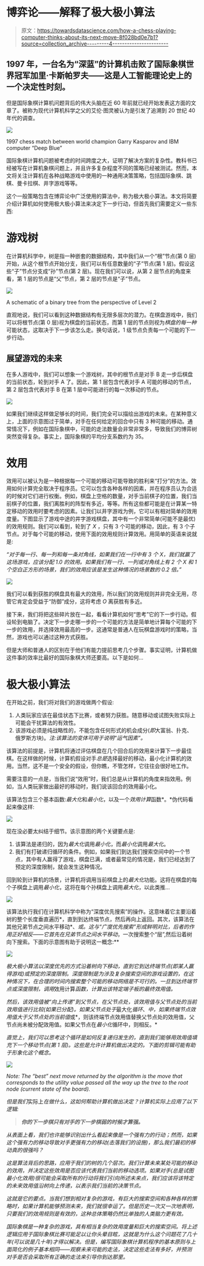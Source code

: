 # 博弈论——解释了极大极小算法

> 原文：<https://towardsdatascience.com/how-a-chess-playing-computer-thinks-about-its-next-move-8f028bd0e7b1?source=collection_archive---------4----------------------->

## 1997 年，一台名为“深蓝”的计算机击败了国际象棋世界冠军加里·卡斯帕罗夫——这是人工智能理论史上的一个决定性时刻。

但是国际象棋计算机问题背后的伟大头脑在近 60 年前就已经开始发表这方面的文章了。被称为现代计算机科学之父的艾伦·图灵被认为是引发了追溯到 20 世纪 40 年代的调查。

![](img/121dd17151cd2e72756049a748478213.png)

1997 chess match between world champion Garry Kasparov and IBM computer “Deep Blue”

国际象棋计算机问题被考虑的时间跨度之大，证明了解决方案的复杂性。教科书已经被写在计算机象棋问题上，并且许多复杂程度不同的策略已经被测试。然而，本文将关注计算机在各种战略游戏中使用的一种通用决策策略，包括国际象棋、跳棋、曼卡拉棋、井字游戏等等。

这个一般策略包含在博弈论中广泛使用的算法中，称为极大极小算法。本文将简要介绍计算机如何使用极大极小算法来决定下一步行动，但首先我们需要定义一些东西:

# **游戏树**

在计算机科学中，树是指一种嵌套的数据结构，其中我们从一个“根”节点(第 0 层)开始，从这个根节点开始分支，我们可以有任意数量的“子”节点(第 1 层)。假设这些“子”节点分支成“孙”节点(第 2 层)。现在我们可以说，从第 2 层节点的角度来看，第 1 层的节点是“父”节点，第 2 层的节点是“子”节点。

![](img/7c0afe9a73713824580fc773177c48f5.png)

A schematic of a binary tree from the perspective of Level 2

直观地说，我们可以看到这种数据结构有无限多层次的潜力。在棋盘游戏中，我们可以将根节点(第 0 层)视为棋盘的当前状态，而第 1 层的节点则视为*棋盘的每一种*可能状态，这取决于下一步该怎么走。换句话说，1 级节点负责每一个可能的下一步行动。

## **展望游戏的未来**

在多人游戏中，我们可以想象一个游戏树，其中的根节点是对手 B 走一步后棋盘的当前状态，轮到对手 A 了。因此，第 1 层包含代表对手 A 可能的移动的节点，第 2 层包含代表对手 B 在第 1 层中可能进行的每一次移动的节点。

![](img/78acc27fab2cf4a736fee04a4e41a2f8.png)

如果我们继续这样做足够长的时间，我们完全可以描绘出游戏的未来。在某种意义上，上面的示意图过于简单，对手在任何给定的回合中只有 3 种可能的移动。通常情况下，例如在国际象棋中，可能的走法数量会非常非常多，导致我们的博弈树突然变得复杂。事实上，国际象棋的平均分支系数约为 35。

# 效用

效用可以被认为是一种根据每一个可能的移动可能导致的胜利来“打分”的方法。效用如何计算完全取决于程序员。它可以包含各种各样的因素，并在程序员认为合适的时候对它们进行权衡。例如，棋盘上空格的数量，对手当前棋子的位置，我们当前棋子的位置，我们离胜利的阵型有多近，等等。所有这些都可能是在计算某一特定移动的效用时要考虑的因素。让我们以井字游戏为例，它可以有相对简单的效用度量。下图显示了游戏中途的井字游戏棋盘，其中有一个非常简单(可能不是最优)的效用规则。我们可以看到，轮到了 *X* ，只有 3 个可能的移动，因此，有 3 个子节点。对于每个可能的移动，使用下面的效用规则计算效用。用简单的英语来说就是:

*“对于每一行、每一列和每一条对角线，如果我们在一行中有 3 个 X，我们就赢了这场游戏，应该分配 1.0 的效用。如果我们有一行、一列或对角线上有 2 个 X 和 1 个空白正方形的场景，我们的效用应该是发生这种情况的场景数的 0.2 倍。”*

![](img/dfda2c1b3079081b1ed4536eaa381d37.png)

我们可以看到获胜的棋盘具有最大的效用，所以我们的效用规则并非完全无用，尽管它肯定会受益于“防御”成分，这将考虑 *O* 离获胜有多近。

接下来，我们将把这些碎片放在一起，看看计算机如何“思考”它的下一步行动。假设轮到电脑了。决定下一步走哪一步的一个可能的方法是简单地计算每个可能的下一步的效用，并选择效用最高的一步。这通常是普通人在玩棋盘游戏时的策略，当然，游戏也可以通过这种方式获胜。

但是大师和普通人的区别在于他们有能力提前思考几个步骤。事实证明，计算机做这件事的效率比最好的国际象棋大师还要高。以下是如何…

# **极大极小算法**

在开始之前，我们将对我们的游戏做两个假设:

1.  人类玩家应该在最佳状态下比赛，或者努力获胜。随意移动或试图失败实际上可能会干扰算法的有效性。
2.  该游戏必须是纯战略性的，不能包含任何形式的机会成分(*即*大富翁、扑克、俄罗斯方块)。*注:该算法的变体可用于说明“运气因素”。*

该算法的前提是，计算机将通过评估棋盘在几个回合后的效用来计算下一步最佳棋。在这样做的时候，计算机假设对手*总是*选择最好的移动，最小化计算机的效用。当然，这不是一个安全的假设，但你瞧，不管怎样，它往往会很好地工作。

需要注意的一点是，当我们说“效用”时，我们总是从计算机的角度来指效用。例如，当人类玩家做出最好的移动时，我们说该回合的效用最小化。

该算法包含三个基本函数:*最大化*和*最小化*，以及一个*效用计算*函数*。*伪代码看起来像这样:

![](img/2d4af7f15e70863538aa2c19c3dec796.png)

现在没必要太纠结于细节。该示意图的两个关键要点是:

1.  该算法是递归的，因为*最大化*调用*最小化*，而*最小化*调用*最大化*。
2.  我们有打破递归循环的条件。例如，如果我们到达我们搜索空间中的一个节点，其中有人赢得了游戏，棋盘已满，或者最常见的情况是，我们已经达到了预定的深度限制，就会发生这种情况。

回到轮到计算机的场景，计算机将调用当前棋盘上的*最大化*功能。这将在棋盘的每个子棋盘上调用*最小化*，这将在每个孙棋盘上调用*最大化*，以此类推…

![](img/0ef151275fc7e4517555419c4cccaec7.png)

该算法执行我们在计算机科学中称为“深度优先搜索”的操作。这意味着它主要沿着树的整个长度垂直遍历*，直到到达终端节点，然后再向上返回。其次，该算法在其他兄弟节点之间水平移动*、*或。这与“广度优先搜索”形成鲜明对比，后者的作用正好相反——它首先在兄弟节点之间水平移动*，一次搜索整个“层”,然后沿着树向下搜索。下面的示意图有助于说明这一概念:**

*![](img/48aef756ea3a846239651c3f0efb0ee1.png)*

*极大极小算法以深度优先的方式沿着树向下移动，直到它到达终端节点(*即*某人赢得游戏)或预定的深度限制。深度限制是为涉及复杂搜索空间的游戏设置的，在这种情况下，在合理的时间内搜索整个可能的移动网络是不可行的。一旦到达终端节点或深度限制，调用*效用计算*函数，计算出该特定端子板的最终效用值。*

*然后，该效用值被“向上传递”到父节点，在父节点处，该效用值与父节点处的当前效用值进行比较(如果已分配)。如果父节点处于*最大化*循环*、*中，如果终端节点效用值大于父节点处的当前值*或*，则该终端节点效用值替换父节点处的效用值，父节点尚未被分配效用值。如果父节点在*最小化*循环中，则相反。*

*直觉上，我们可以思考这个循环是如何反复递归发生的，直到我们能够用效用值填充下一个移动节点(第 1 层)。这些是允许计算机做出决定的。下面的剪辑可能有助于形象化这个概念。*

*![](img/e2af4c01fb7537a041dfaec2c0f9be05.png)*

*Note: The “best” next move returned by the algorithm is the move that corresponds to the utility value passed all the way up the tree to the root node (current state of the board).*

*但是我们*实际上*在做什么，这如何帮助计算机做出决定？计算机实际上应用了以下逻辑:*

> ***你的下一步棋只有对手的下一步棋弱的时候才算强。***

*从表面上看，我们也许能够识别出什么看起来像是一个强有力的行动；然而，如果这个强有力的移动导致对手更强有力的移动(击落我们的设施)，那么我们最初的移动真的很强吗？*

*这是算法背后的思路，应用于我们的树的几个层次。我们计算未来某处可能的移动的效用，并决定这些效用是否应该代表我们当前的移动选项。如果对手(总是试图最小化效用)很可能会采取所有的行动将我们引向所述未来点，我们应该将该特定的未来效用值沿树向上传递，以表示我们当前的决策节点。*

*这就是它的要点。当我们想到相对复杂的游戏，有巨大的搜索空间和各种各样的策略时，如果计算机能够预测未来，我们就很幸运了。但是历史一次又一次地表明，只要我们的效用规则是有效的，这种总体策略仍然比单独的人类脑力更有效。*

*国际象棋是一种复杂的游戏，具有相当复杂的效用度量和巨大的搜索空间。将上述逻辑应用于国际象棋比赛可能足以让你头晕目眩，这就是为什么这个问题花了几十年(可以说是几十年)才得以解决。但是，编写国际象棋计算机程序的基本原则与上面简化的例子基本相同——观察未来可能的走法，决定这些走法有多好，并预测对手是否会采取所有正确的走法来引导你到达那里。*